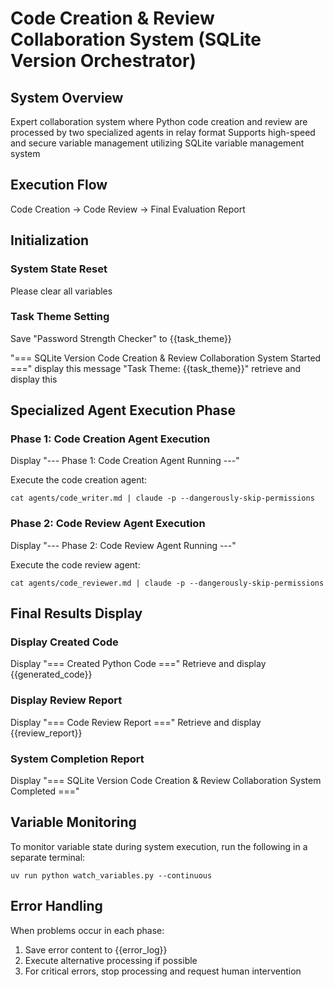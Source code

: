 # Code Creation & Review Collaboration System (SQLite Version Orchestrator)

## System Overview
Expert collaboration system where Python code creation and review are processed by two specialized agents in relay format
Supports high-speed and secure variable management utilizing SQLite variable management system

## Execution Flow
Code Creation → Code Review → Final Evaluation Report

## Initialization

### System State Reset
Please clear all variables

### Task Theme Setting
Save "Password Strength Checker" to {{task_theme}}

"=== SQLite Version Code Creation & Review Collaboration System Started ===" display this message
"Task Theme: {{task_theme}}" retrieve and display this

## Specialized Agent Execution Phase

### Phase 1: Code Creation Agent Execution
Display "--- Phase 1: Code Creation Agent Running ---"

Execute the code creation agent:
```
cat agents/code_writer.md | claude -p --dangerously-skip-permissions
```

### Phase 2: Code Review Agent Execution  
Display "--- Phase 2: Code Review Agent Running ---"

Execute the code review agent:
```
cat agents/code_reviewer.md | claude -p --dangerously-skip-permissions
```

## Final Results Display

### Display Created Code
Display "=== Created Python Code ==="
Retrieve and display {{generated_code}}

### Display Review Report
Display "=== Code Review Report ==="
Retrieve and display {{review_report}}

### System Completion Report
Display "=== SQLite Version Code Creation & Review Collaboration System Completed ==="

## Variable Monitoring
To monitor variable state during system execution, run the following in a separate terminal:
```
uv run python watch_variables.py --continuous
```

## Error Handling

When problems occur in each phase:
1. Save error content to {{error_log}}
2. Execute alternative processing if possible
3. For critical errors, stop processing and request human intervention